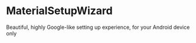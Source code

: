 # MaterialSetupWizard
Beautiful, highly Google-like setting up experience, for your Android device only
